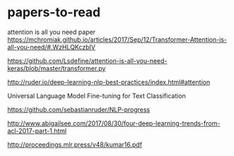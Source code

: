 # papers-to-read

attention is all you need paper
https://mchromiak.github.io/articles/2017/Sep/12/Transformer-Attention-is-all-you-need/#.WzHLQKczbIV 

https://github.com/Lsdefine/attention-is-all-you-need-keras/blob/master/transformer.py

http://ruder.io/deep-learning-nlp-best-practices/index.html#attention

Universal Language Model Fine-tuning for Text Classification

https://github.com/sebastianruder/NLP-progress

http://www.abigailsee.com/2017/08/30/four-deep-learning-trends-from-acl-2017-part-1.html

http://proceedings.mlr.press/v48/kumar16.pdf
